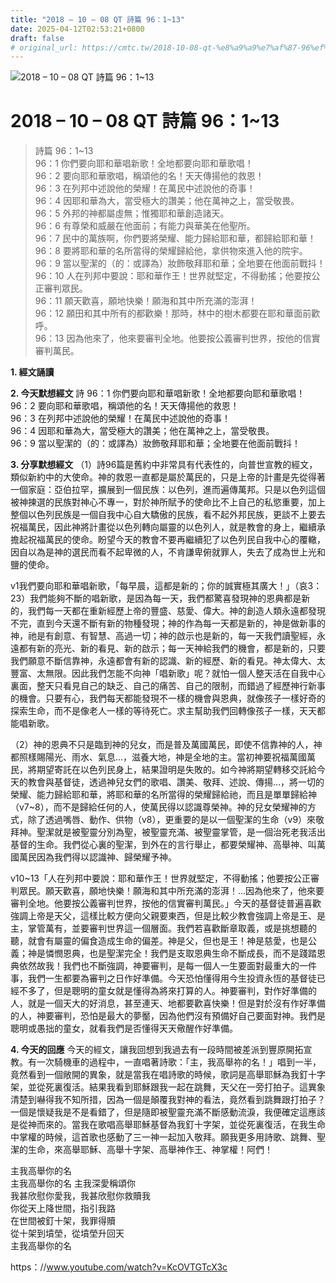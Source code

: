 ```yaml
---
title: "2018 – 10 – 08 QT 詩篇 96：1~13"
date: 2025-04-12T02:53:21+0800
draft: false
# original_url: https://cmtc.tw/2018-10-08-qt-%e8%a9%a9%e7%af%87-96%ef%bc%9a113
---
```


![2018 – 10 – 08 QT 詩篇 96：1\~13](/images/qt.jpg   "2018 – 10 – 08 QT 詩篇 96：1\~13")

# 2018 – 10 – 08 QT 詩篇 96：1\~13

> 詩篇 96：1\~13  
> 96：1 你們要向耶和華唱新歌！全地都要向耶和華歌唱！  
> 96：2 要向耶和華歌唱，稱頌他的名！天天傳揚他的救恩！  
> 96：3 在列邦中述說他的榮耀！在萬民中述說他的奇事！  
> 96：4 因耶和華為大，當受極大的讚美；他在萬神之上，當受敬畏。  
> 96：5 外邦的神都屬虛無；惟獨耶和華創造諸天。  
> 96：6 有尊榮和威嚴在他面前；有能力與華美在他聖所。  
> 96：7 民中的萬族啊，你們要將榮耀、能力歸給耶和華，都歸給耶和華！  
> 96：8 要將耶和華的名所當得的榮耀歸給他，拿供物來進入他的院宇。  
> 96：9 當以聖潔的（的：或譯為）妝飾敬拜耶和華；全地要在他面前戰抖！  
> 96：10 人在列邦中要說：耶和華作王！世界就堅定，不得動搖；他要按公正審判眾民。  
> 96：11 願天歡喜，願地快樂！願海和其中所充滿的澎湃！  
> 96：12 願田和其中所有的都歡樂！那時，林中的樹木都要在耶和華面前歡呼。  
> 96：13 因為他來了，他來要審判全地。他要按公義審判世界，按他的信實審判萬民。

**1. 經文誦讀**

**2.  今天默想經文**
詩 96：1 你們要向耶和華唱新歌！全地都要向耶和華歌唱！  
96：2 要向耶和華歌唱，稱頌他的名！天天傳揚他的救恩！  
96：3 在列邦中述說他的榮耀！在萬民中述說他的奇事！  
96：4 因耶和華為大，當受極大的讚美；他在萬神之上，當受敬畏。  
96：9 當以聖潔的（的：或譯為）妝飾敬拜耶和華；全地要在他面前戰抖！

**3. 分享默想經文**
（1）詩96篇是舊約中非常具有代表性的，向普世宣教的經文，類似新約中的大使命。神的救恩一直都是屬於萬民的，只是上帝的計畫是先從得著一個家庭：亞伯拉罕，擴展到一個民族：以色列，進而遍傳萬邦。只是以色列這個被神揀選的民族對神心不專一，對於神所賦予的使命比不上自己的私慾重要，加上整個以色列民族是一個自我中心自大驕傲的民族，看不起外邦民族，更談不上要去祝福萬民，因此神將計畫從以色列轉向屬靈的以色列人，就是教會的身上，繼續承擔起祝福萬民的使命。盼望今天的教會不要再繼續犯了以色列民自我中心的覆轍，因自以為是神的選民而看不起卑微的人，不肯謙卑俯就罪人，失去了成為世上光和鹽的使命。

v1我們要向耶和華唱新歌，「每早晨，這都是新的；你的誠實極其廣大！」（哀3：23）我們能夠不斷的唱新歌，是因為每一天，我們都驚喜發現神的恩典都是新的，我們每一天都在重新經歷上帝的豐盛、慈愛、偉大。神的創造人類永遠都發現不完，直到今天還不斷有新的物種發現；神的作為每一天都是新的，神是做新事的神，祂是有創意、有智慧、高過一切；神的啟示也是新的，每一天我們讀聖經，永遠都有新的亮光、新的看見、新的啟示；每一天神給我們的機會，都是新的，只要我們願意不斷信靠神，永遠都會有新的認識、新的經歷、新的看見。神太偉大、太豐富、太無限。因此我們怎能不向神「唱新歌」呢？就怕一個人整天活在自我中心裏面，整天只看見自己的缺乏、自己的痛苦、自己的限制，而錯過了經歷神行新事的機會。只要有心，我們每天都能發現不一樣的機會與恩典，就像孩子一樣好奇的探索生命，而不是像老人一樣的等待死亡。求主幫助我們回轉像孩子一樣，天天都能唱新歌。

（2）神的恩典不只是臨到神的兒女，而是普及萬國萬民，即使不信靠神的人，神都照樣賜陽光、雨水、氣息…，滋養大地，神是全地的主。當初神要祝福萬國萬民，將期望寄託在以色列民身上，結果證明是失敗的。如今神將期望轉移交託給今天的教會與基督徒，透過神兒女們的歌唱、讚美、敬拜、述說、傳揚…，將一切的榮耀、能力歸給耶和華，將耶和華的名所當得的榮耀歸給祂，而且是單單歸給神（v7\~8），而不是歸給任何的人，使萬民得以認識尊榮神。神的兒女榮耀神的方式，除了透過嘴唇、動作、供物（v8），更重要的是以一個聖潔的生命（v9）來敬拜神。聖潔就是被聖靈分別為聖，被聖靈充滿、被聖靈掌管，是一個治死老我活出基督的生命。我們從心裏的聖潔，到外在的言行舉止，都要榮耀神、高舉神、叫萬國萬民因為我們得以認識神、歸榮耀予神。

v10\~13「人在列邦中要說：耶和華作王！世界就堅定，不得動搖；他要按公正審判眾民。願天歡喜，願地快樂！願海和其中所充滿的澎湃！…因為他來了，他來要審判全地。他要按公義審判世界，按他的信實審判萬民。」今天的基督徒普遍喜歡強調上帝是天父，這樣比較方便向父親要東西，但是比較少教會強調上帝是王、是主，掌管萬有，並要審判世界這一個層面。我們若喜歡斷章取義，或是挑想聽的聽，就會有屬靈的偏食造成生命的偏差。神是父，但也是王！神是慈愛，也是公義；神是憐憫恩典，也是聖潔完全！我們是支取恩典生命不斷成長，而不是踐踏恩典依然故我！我們也不斷強調，神要審判，是每一個人一生要面對最重大的一件事，我們一生都要為審判之日作好準備。今天恐怕懂得用今生投資永恆的基督徒已經不多了，但是聰明的童女就是懂得為將來打算的人。神要審判，對作好準備的人，就是一個天大的好消息，甚至連天、地都要歡喜快樂！但是對於沒有作好準備的人，神要審判，恐怕是最大的夢靨，因為他們沒有預備好自己要面對神。我們是聰明或愚拙的童女，就看我們是否懂得天天儆醒作好準備。

**4. 今天的回應**
今天的經文，讓我回想到我過去有一段時間被差派到豐原開拓宣教。有一次騎機車的過程中，一直唱著詩歌：「主，我高舉祢的名！」唱到一半，竟然看到一個敞開的異象，就是當我在唱詩歌的時候，歌詞是高舉耶穌為我釘十字架，並從死裏復活。結果我看到耶穌跟我一起在跳舞，天父在一旁打拍子。這異象清楚到嚇得我不知所措，因為一個是顛覆我對神的看法，竟然看到跳舞跟打拍子？一個是懷疑我是不是看錯了，但是隨即被聖靈充滿不斷感動流淚，我便確定這應該是從神而來的。當我在歌唱高舉耶穌基督為我釘十字架，並從死裏復活，在我生命中掌權的時候，這首歌也感動了三一神一起加入敬拜。願我更多用詩歌、跳舞、聖潔的生命，來高舉耶穌、高舉十字架、高舉神作王、神掌權！阿們！

主我高舉你的名  
主我高舉你的名 主我深愛稱頌你  
我甚欣慰你愛我，我甚欣慰你救贖我  
你從天上降世間，指引我路  
在世間被釘十架，我罪得贖  
從十架到墳塋，從墳塋升回天  
主我高舉你的名

https：//www.youtube.com/watch?v=KcOVTGTcX3c
